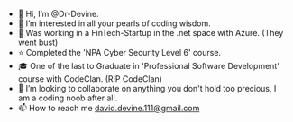 - 👋 Hi, I’m @Dr-Devine.
- 👀 I’m interested in all your pearls of coding wisdom.
- 🌱 Was working in a FinTech-Startup in the .net space with Azure. (They went bust)
- ⭐ Completed the 'NPA Cyber Security Level 6' course.
- 🎓 One of the last to Graduate in 'Professional Software Development' course with CodeClan. (RIP CodeClan)
- 💞️ I’m looking to collaborate on anything you don't hold too precious, I am a coding noob after all.
- 📫 How to reach me david.devine.111@gmail.com

<!---
Dr-Devine/Dr-Devine is a ✨ special ✨ repository because its `README.md` (this file) appears on your GitHub profile.
You can click the Preview link to take a look at your changes.
--->
